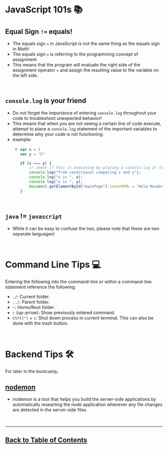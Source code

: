 # JavaScript 101s 📚

## Equal Sign `!=`  equals!
- The equals sign `=` in JavaScript is not the same thing as the equals sign in Math!
- The equals sign `=` is referring to the programming concept of assignment.
- This means that the program will evaluate the right side of the assignment operator `=` and assign the resulting value to the variable on the left side.

<br>

## `console.log` is your friend
- Do not forget the importance of entering `console.log` throughout your code to troubleshoot unexpected behavior!
- This means that when you are not seeing a certain line of code execute, attempt to place a `console.log` statement of the important variables to determine why your code is not functioning.
- example:
    - ```js
      var x = 5
      var y = "5"

      if (x === y) {
          // check if this is executing by placing a console.log at the top.
          console.log("from conditional comparing x and y");
          console.log("x is ", x);
          console.log("y is ", y);
          document.getElementById("mainPage").innerHTML = "Hola Mundo!";
      }
      ```

<br>

## `java` != `javascript`
- While it can be easy to confuse the two, please note that these are two separate languages!

<br>

# Command Line Tips 💻

Entering the following into the command-line or within a command-line statement reference the following:

- `./`: Current folder.
- `../`: Parent folder.
- `~`: Home/Root folder. 
- `↑` (up-arrow): Show previously entered command.
- `Ctrl(⌃)` + `c`: Shut down process in current terminal. This can also be done with the trash button.

<br>

# Backend Tips 🛠

For later in the bootcamp,

## [nodemon](https://www.npmjs.com/package/nodemon)
- nodemon is a tool that helps you build the server-side applications by automatically researting the node application whenever any file changes are detected in the server-side files.

<br>
<hr>

## [Back to Table of Contents](./README.md)